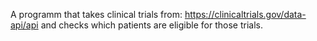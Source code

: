 A programm that takes clinical trials from: https://clinicaltrials.gov/data-api/api
and checks which patients are eligible for those trials. 

